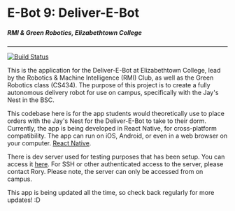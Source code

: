 # E-Bot 9: Deliver-E-Bot
##### RMI & Green Robotics, Elizabethtown College
-----

[![Build Status](https://travis-ci.org/pinecat/deliverebot.svg?branch=master)](https://travis-ci.org/pinecat/deliverebot)

This is the application for the Deliver-E-Bot at Elizabethtown College, lead by the Robotics & Machine Intelligence (RMI) Club, as well as the Green Robotics class (CS434).  The purpose of this project is to create a fully autonomous delivery robot for use on campus, specifically with the Jay's Nest in the BSC.

This codebase here is for the app students would theoretically use to place orders with the Jay's Nest for the Deliver-E-Bot to take to their dorm.  Currently, the app is being developed in React Native, for cross-platform compatibility.  The app can run on iOS, Android, or even in a web browser on your computer.  [React Native](https://facebook.github.io/react-native/).

There is dev server used for testing purposes that has been setup.  You can access it [here](http://botdev.etown.edu).  For SSH or other authenticated access to the server, please contact Rory.  Please note, the server can only be accessed from on campus.

This app is being updated all the time, so check back regularly for more updates! :D
